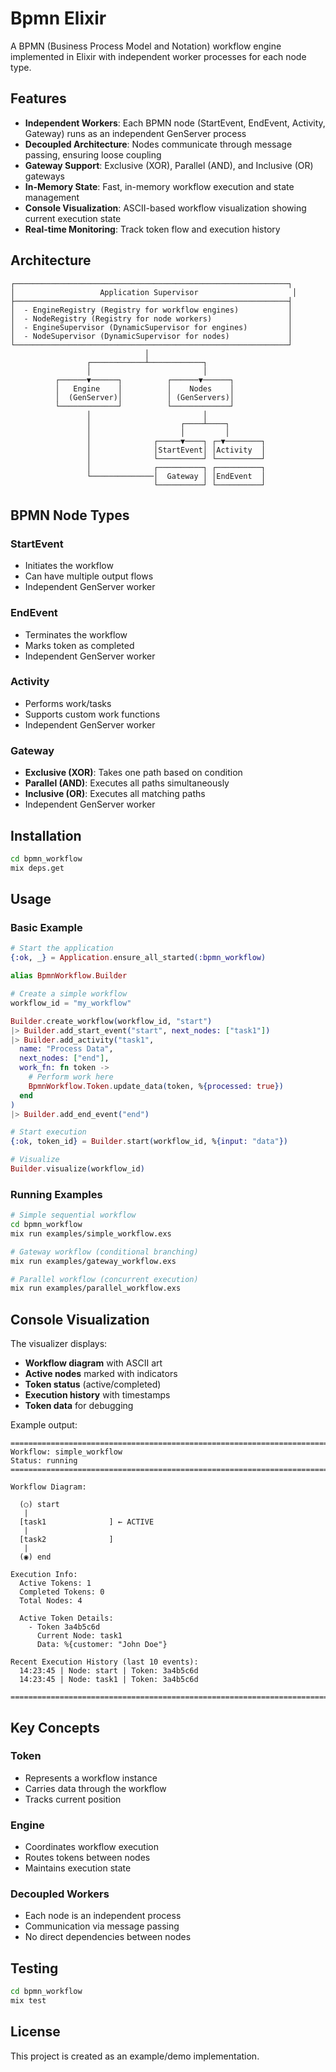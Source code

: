# Bpmn Elixir

A BPMN (Business Process Model and Notation) workflow engine implemented in Elixir with independent worker processes for each node type.

## Features

- **Independent Workers**: Each BPMN node (StartEvent, EndEvent, Activity, Gateway) runs as an independent GenServer process
- **Decoupled Architecture**: Nodes communicate through message passing, ensuring loose coupling
- **Gateway Support**: Exclusive (XOR), Parallel (AND), and Inclusive (OR) gateways
- **In-Memory State**: Fast, in-memory workflow execution and state management
- **Console Visualization**: ASCII-based workflow visualization showing current execution state
- **Real-time Monitoring**: Track token flow and execution history

## Architecture

```
┌─────────────────────────────────────────────────────────────┐
│                   Application Supervisor                     │
├─────────────────────────────────────────────────────────────┤
│  - EngineRegistry (Registry for workflow engines)           │
│  - NodeRegistry (Registry for node workers)                 │
│  - EngineSupervisor (DynamicSupervisor for engines)         │
│  - NodeSupervisor (DynamicSupervisor for nodes)             │
└─────────────────────────────────────────────────────────────┘
                              │
                 ┌────────────┴────────────┐
                 │                         │
          ┌──────▼──────┐          ┌──────▼──────┐
          │   Engine    │          │    Nodes    │
          │  (GenServer)│          │ (GenServers)│
          └─────────────┘          └─────────────┘
                 │                         │
                 │                    ┌────┴────┐
                 │                    │         │
                 │              ┌─────▼────┐ ┌─▼────────┐
                 │              │StartEvent│ │Activity  │
                 │              └──────────┘ └──────────┘
                 │              ┌──────────┐ ┌──────────┐
                 └──────────────│  Gateway │ │EndEvent  │
                                └──────────┘ └──────────┘
```

## BPMN Node Types

### StartEvent
- Initiates the workflow
- Can have multiple output flows
- Independent GenServer worker

### EndEvent
- Terminates the workflow
- Marks token as completed
- Independent GenServer worker

### Activity
- Performs work/tasks
- Supports custom work functions
- Independent GenServer worker

### Gateway
- **Exclusive (XOR)**: Takes one path based on condition
- **Parallel (AND)**: Executes all paths simultaneously
- **Inclusive (OR)**: Executes all matching paths
- Independent GenServer worker

## Installation

```bash
cd bpmn_workflow
mix deps.get
```

## Usage

### Basic Example

```elixir
# Start the application
{:ok, _} = Application.ensure_all_started(:bpmn_workflow)

alias BpmnWorkflow.Builder

# Create a simple workflow
workflow_id = "my_workflow"

Builder.create_workflow(workflow_id, "start")
|> Builder.add_start_event("start", next_nodes: ["task1"])
|> Builder.add_activity("task1",
  name: "Process Data",
  next_nodes: ["end"],
  work_fn: fn token ->
    # Perform work here
    BpmnWorkflow.Token.update_data(token, %{processed: true})
  end
)
|> Builder.add_end_event("end")

# Start execution
{:ok, token_id} = Builder.start(workflow_id, %{input: "data"})

# Visualize
Builder.visualize(workflow_id)
```

### Running Examples

```bash
# Simple sequential workflow
cd bpmn_workflow
mix run examples/simple_workflow.exs

# Gateway workflow (conditional branching)
mix run examples/gateway_workflow.exs

# Parallel workflow (concurrent execution)
mix run examples/parallel_workflow.exs
```

## Console Visualization

The visualizer displays:

- **Workflow diagram** with ASCII art
- **Active nodes** marked with indicators
- **Token status** (active/completed)
- **Execution history** with timestamps
- **Token data** for debugging

Example output:

```
================================================================================
Workflow: simple_workflow
Status: running
================================================================================

Workflow Diagram:

  (○) start
   |
  [task1              ] ← ACTIVE
   |
  [task2              ]
   |
  (◉) end

Execution Info:
  Active Tokens: 1
  Completed Tokens: 0
  Total Nodes: 4

  Active Token Details:
    - Token 3a4b5c6d
      Current Node: task1
      Data: %{customer: "John Doe"}

Recent Execution History (last 10 events):
  14:23:45 | Node: start | Token: 3a4b5c6d
  14:23:45 | Node: task1 | Token: 3a4b5c6d

================================================================================
```

## Key Concepts

### Token
- Represents a workflow instance
- Carries data through the workflow
- Tracks current position

### Engine
- Coordinates workflow execution
- Routes tokens between nodes
- Maintains execution state

### Decoupled Workers
- Each node is an independent process
- Communication via message passing
- No direct dependencies between nodes

## Testing

```bash
cd bpmn_workflow
mix test
```

## License

This project is created as an example/demo implementation.
